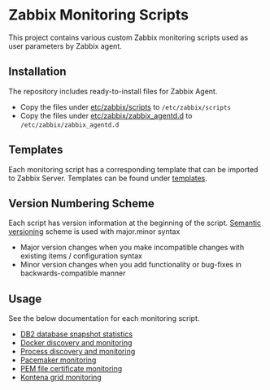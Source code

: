 # Zabbix Monitoring Scripts

This project contains various custom Zabbix monitoring scripts used as user parameters by Zabbix agent.

## Installation

The repository includes ready-to-install files for Zabbix Agent.

* Copy the files under [etc/zabbix/scripts](etc/zabbix/scripts) to `/etc/zabbix/scripts`
* Copy the files under [etc/zabbix/zabbix_agentd.d](etc/zabbix/zabbix_agentd.d) to `/etc/zabbix/zabbix_agentd.d`

## Templates

Each monitoring script has a corresponding template that can be imported to Zabbix Server. Templates can be found under [templates](templates).

## Version Numbering Scheme

Each script has version information at the beginning of the script.
[Semantic versioning](https://semver.org/) scheme is used with major.minor syntax

* Major version changes when you make incompatible changes with existing items / configuration syntax
* Minor version changes when you add functionality or bug-fixes in backwards-compatible manner

## Usage

See the below documentation for each monitoring script.

- [DB2 database snapshot statistics](documentation/db2stat.md)
- [Docker discovery and monitoring](documentation/docker.md)
- [Process discovery and monitoring](documentation/process.md)
- [Pacemaker monitoring](documentation/pacemaker.md)
- [PEM file certificate monitoring](documentation/certificates.md)
- [Kontena grid monitoring](documentation/kontena_grid.md)
